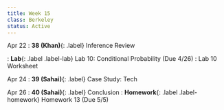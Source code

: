 ```yaml
---
title: Week 15
class: Berkeley
status: Active
---
```


Apr 22
: **38 (Khan)**{: .label} Inference Review
 <!-- : [Slides](#) &#8226; [Demos](#) &#8226; [Blank Demos](#) -->
: **Lab**{: .label .label-lab} Lab 10: Conditional Probability (Due 4/26)
 : Lab 10 Worksheet

Apr 24
: **39 (Sahai)**{: .label} Case Study: Tech
 <!-- : [Slides](#) &#8226; [Demos](#) &#8226; [Blank Demos](#) -->

Apr 26
: **40 (Sahai)**{: .label} Conclusion
: **Homework**{: .label .label-homework} Homework 13 (Due 5/5)
